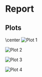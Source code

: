 # Report

## Plots

\center
![Plot 1](BB-electricity_01.png)

![Plot 2](BB-electricity_07.png)

![Plot 3](BE-electricity_01.png)

![Plot 4](BE-electricity_07.png)
